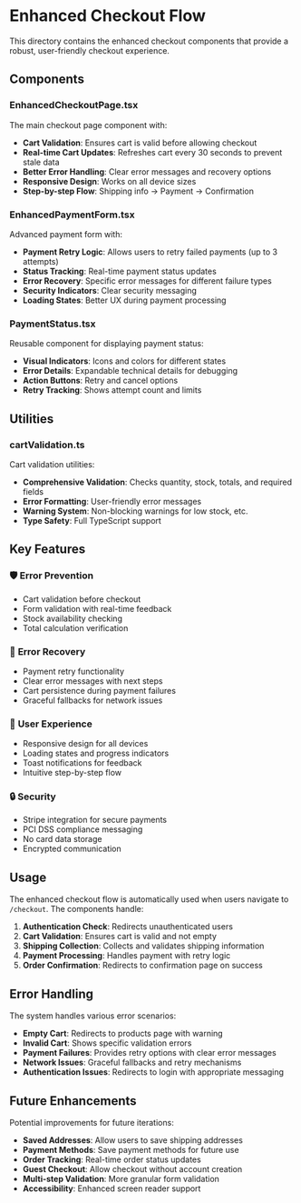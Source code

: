 # Enhanced Checkout Flow

This directory contains the enhanced checkout components that provide a robust, user-friendly checkout experience.

## Components

### EnhancedCheckoutPage.tsx
The main checkout page component with:
- **Cart Validation**: Ensures cart is valid before allowing checkout
- **Real-time Cart Updates**: Refreshes cart every 30 seconds to prevent stale data
- **Better Error Handling**: Clear error messages and recovery options
- **Responsive Design**: Works on all device sizes
- **Step-by-step Flow**: Shipping info → Payment → Confirmation

### EnhancedPaymentForm.tsx
Advanced payment form with:
- **Payment Retry Logic**: Allows users to retry failed payments (up to 3 attempts)
- **Status Tracking**: Real-time payment status updates
- **Error Recovery**: Specific error messages for different failure types
- **Security Indicators**: Clear security messaging
- **Loading States**: Better UX during payment processing

### PaymentStatus.tsx
Reusable component for displaying payment status:
- **Visual Indicators**: Icons and colors for different states
- **Error Details**: Expandable technical details for debugging
- **Action Buttons**: Retry and cancel options
- **Retry Tracking**: Shows attempt count and limits

## Utilities

### cartValidation.ts
Cart validation utilities:
- **Comprehensive Validation**: Checks quantity, stock, totals, and required fields
- **Error Formatting**: User-friendly error messages
- **Warning System**: Non-blocking warnings for low stock, etc.
- **Type Safety**: Full TypeScript support

## Key Features

### 🛡️ **Error Prevention**
- Cart validation before checkout
- Form validation with real-time feedback
- Stock availability checking
- Total calculation verification

### 🔄 **Error Recovery**
- Payment retry functionality
- Clear error messages with next steps
- Cart persistence during payment failures
- Graceful fallbacks for network issues

### 📱 **User Experience**
- Responsive design for all devices
- Loading states and progress indicators
- Toast notifications for feedback
- Intuitive step-by-step flow

### 🔒 **Security**
- Stripe integration for secure payments
- PCI DSS compliance messaging
- No card data storage
- Encrypted communication

## Usage

The enhanced checkout flow is automatically used when users navigate to `/checkout`. The components handle:

1. **Authentication Check**: Redirects unauthenticated users
2. **Cart Validation**: Ensures cart is valid and not empty
3. **Shipping Collection**: Collects and validates shipping information
4. **Payment Processing**: Handles payment with retry logic
5. **Order Confirmation**: Redirects to confirmation page on success

## Error Handling

The system handles various error scenarios:

- **Empty Cart**: Redirects to products page with warning
- **Invalid Cart**: Shows specific validation errors
- **Payment Failures**: Provides retry options with clear error messages
- **Network Issues**: Graceful fallbacks and retry mechanisms
- **Authentication Issues**: Redirects to login with appropriate messaging

## Future Enhancements

Potential improvements for future iterations:

- **Saved Addresses**: Allow users to save shipping addresses
- **Payment Methods**: Save payment methods for future use
- **Order Tracking**: Real-time order status updates
- **Guest Checkout**: Allow checkout without account creation
- **Multi-step Validation**: More granular form validation
- **Accessibility**: Enhanced screen reader support

